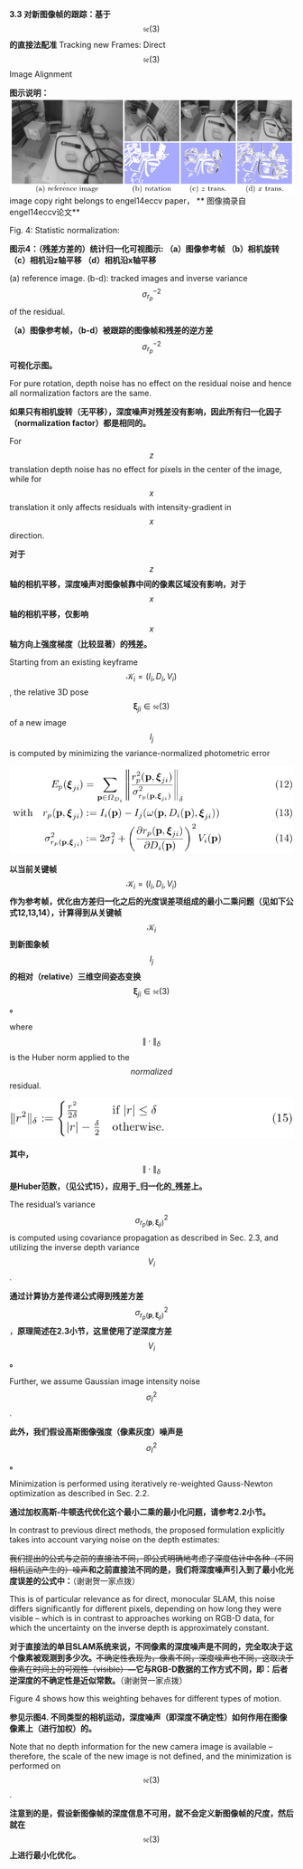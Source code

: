 **3.3 对新图像帧的跟踪：基于** $$\mathfrak{se}(3)$$ **的直接法配准** Tracking new Frames: Direct $$\mathfrak{se}(3)$$ Image Alignment

**图示说明：** ![](/assets/fig_4.png)image copy right belongs to engel14eccv paper， ** 图像摘录自 engel14eccv论文**

Fig. 4: Statistic normalization:

**图示4：（残差方差的）统计归一化可视图示: （a）图像参考帧 （b）相机旋转 （c）相机沿z轴平移 （d）相机沿x轴平移**

\(a\) reference image. \(b-d\): tracked images and inverse variance $$\sigma_{r_{p}}^{-2}$$ of the residual.

**（a）图像参考帧，（b-d）被跟踪的图像帧和残差的逆方差** $$\sigma_{r_{p}}^{-2}$$ **可视化示图。**

For pure rotation, depth noise has no effect on the residual noise and hence all normalization factors are the same.

**如果只有相机旋转（无平移），深度噪声对残差没有影响，因此所有归一化因子（normalization factor）都是相同的。**

For $$z$$ translation depth noise has no effect for pixels in the center of the image, while for $$x$$ translation it only affects residuals with intensity-gradient in $$x$$ direction.

**对于** $$z$$ **轴的相机平移，深度噪声对图像帧靠中间的像素区域没有影响，对于** $$x$$ **轴的相机平移，仅影响** $$x$$ **轴方向上强度梯度（比较显著）的残差。**

Starting from an existing keyframe $$\mathcal{K}_{i} = (I_{i},D_{i},V_{i})$$ , the relative 3D pose $$\mathbf{\xi}_{ji} \in \mathfrak{se}(3)$$ of a new image $$I_{j}$$ is computed by minimizing the variance-normalized photometric error

![](/assets/equation_12.png)

**以当前关键帧** $$\mathcal{K}_{i} = (I_{i},D_{i},V_{i})$$ **作为参考帧，优化由方差归一化之后的光度误差项组成的最小二乘问题（见如下公式12,13,14），计算得到从关键帧** $$\mathcal{K}_{i}$$ **到新图象帧** $$I_{j}$$ **的相对（relative）三维空间姿态变换** $$\mathbf{\xi}_{ji} \in \mathfrak{se}(3)$$ **。**

where $$\|\cdot\|_{\delta}$$ is the Huber norm applied to the $$normalized$$ residual.

![](/assets/equation_15.png)

**其中，** $$\|\cdot\|_{\delta}$$ **是Huber范数，（见公式15），应用于_归一化的_残差上。**

The residual’s variance $$\sigma_{r_{p}(\textbf{p},\mathbf{\xi}_{ji})}^{2}$$ is computed using covariance propagation as described in Sec. 2.3, and utilizing the inverse depth variance $$V_{i}$$ .

**通过计算协方差传递公式得到残差方差** $$\sigma_{r_{p}(\textbf{p},\mathbf{\xi}_{ji})}^{2}$$ ，**原理简述在2.3小节，这里使用了逆深度方差** $$V_{i}$$ **。**

Further, we assume Gaussian image intensity noise $$\sigma_{I}^2$$ .

**此外，我们假设高斯图像强度（像素灰度）噪声是** $$\sigma_{I}^2$$ **。**

Minimization is performed using iteratively re-weighted Gauss-Newton optimization as described in Sec. 2.2.

**通过加权高斯-牛顿迭代优化这个最小二乘的最小化问题，请参考2.2小节。**

In contrast to previous direct methods, the proposed formulation explicitly takes into account varying noise on the depth estimates:

~~我们提出的公式与之前的直接法不同，即公式明确地考虑了深度估计中各种（不同相机运动产生的）噪声~~**和之前直接法不同的是，我们将深度噪声引入到了最小化光度误差的公式中：**（谢谢贺一家点拨）

This is of particular relevance as for direct, monocular SLAM, this noise differs significantly for different pixels, depending on how long they were visible – which is in contrast to approaches working on RGB-D data, for which the uncertainty on the inverse depth is approximately constant.

**对于直接法的单目SLAM系统来说，不同像素的深度噪声是不同的，完全取决于这个像素被观测到多少次。**~~不确定性表现为，像素不同，深度噪声也不同，这取决于像素在时间上的可观性（visible）~~**—它与RGB-D数据的工作方式不同，即：后者逆深度的不确定性是近似常数。**（谢谢贺一家点拨）

Figure 4 shows how this weighting behaves for different types of motion.

**参见示图4. 不同类型的相机运动，深度噪声（即深度不确定性）如何作用在图像像素上（进行加权）的。**

Note that no depth information for the new camera image is available – therefore, the scale of the new image is not defined, and the minimization is performed on $$\mathfrak{se}(3)$$ .

**注意到的是，假设新图像帧的深度信息不可用，就不会定义新图像帧的尺度，然后就在** $$\mathfrak{se}(3)$$ **上进行最小化优化。**

